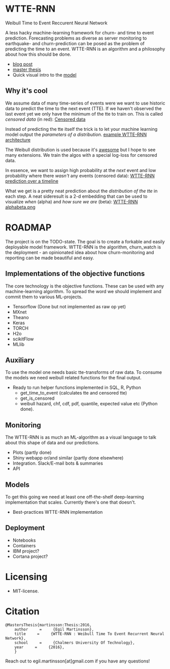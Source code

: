 # WTTE-RNN
Weibull Time to Event Reccurent Neural Network

A less hacky machine-learning framework for churn- and time to event prediction. Forecasting problems as diverse as server monitoring to earthquake- and churn-prediction can be posed as the problem of predicting the time to an event. WTTE-RNN is an algorithm and a philosophy about how this should be done. 

* [blog post](https://ragulpr.github.io/2016/12/22/WTTE-RNN-Hackless-churn-modeling/) 
* [master thesis](https://ragulpr.github.io/assets/draft_master_thesis_martinsson_egil_wtte_rnn_2016.pdf)
* Quick visual intro to the [model](https://imgur.com/a/HX4KQ) 

## Why it's cool
We assume data of many time-series of events were we want to use historic data to predict the time to the next event (TTE). If we haven't observed the last event yet we only have the minimum of the tte to train on. This is called *censored data* (in red):
[Censored data](data.gif)

Instead of predicting the tte itself the trick is to let your machine learning model output the *parameters of a distribution*. 
[example WTTE-RNN architecture](fig_rnn_weibull.png)

The Weibull distribution is used because it's [awesome](https://ragulpr.github.io/2016/12/22/WTTE-RNN-Hackless-churn-modeling/#embrace-the-weibull-euphoria) but I hope to see many extensions. We train the algos with a special log-loss for censored data. 

In essence, we want to assign high probability at the *next* event and low probability where there *wasn't* any events (censored data): 
[WTTE-RNN prediction over a timeline](solution_beta_2.gif)

What we get is a pretty neat prediction about the *distribution of the tte* in each step. A neat sideresult is a 2-d embedding that can be used to visualize *when* (alpha) and *how sure we are* (beta):
[WTTE-RNN alphabeta.png](alphabeta.png)

# ROADMAP
The project is on the TODO-state. The goal is to create a forkable and easily deployable model framework. WTTE-RNN is the algorithm, churn_watch is the deployment - an opinionated idea about how churn-monitoring and reporting can be made beautiful and easy. 

## Implementations of the objective functions
The core technology is the objective functions. These can be used with any machine-learning algorithm. To spread the word we should implement and commit them to various ML-projects. 

* Tensorflow (Done but not implemented as raw op yet)
* MXnet
* Theano
* Keras
* TORCH
* H2o
* scikitFlow
* MLlib

## Auxiliary

To use the model one needs basic tte-transforms of raw data. To consume the models we need weibull related functions for the final output.
* Ready to run helper functions implemented in SQL, R, Python
  - get_time_to_event (calculates tte and censored tte)
  - get_is_censored
  - weibull hazard, chf, cdf, pdf, quantile, expected value etc (Python done). 

## Monitoring 
The WTTE-RNN is as much an ML-algorithm as a visual language to talk about this shape of data and our predictions.
* Plots (partly done)
* Shiny webapp or/and similar (partly done elsewhere)
* Integration. Slack/E-mail bots & summaries
* API 

## Models
To get this going we need at least one off-the-shelf deep-learning implementation that scales. Currently there's one that doesn't.
* Best-practices WTTE-RNN implementation

## Deployment
* Notebooks
* Containers
* IBM project?
* Cortana project?

# Licensing
* MIT-license. 

# Citation

	@MastersThesis{martinsson:Thesis:2016,
	    author     =     {Egil Martinsson},
	    title     =     {WTTE-RNN : Weibull Time To Event Recurrent Neural Network},
	    school     =     {Chalmers University Of Technology},
	    year     =     {2016},
	    }

Reach out to egil.martinsson[at]gmail.com if you have any questions!
